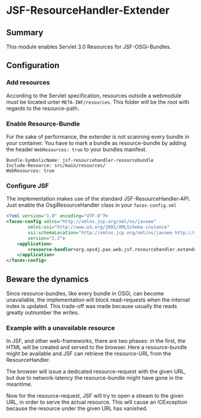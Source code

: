 # JSF-ResourceHandler-Extender

## Summary

This module enables Servlet 3.0 Resources for JSF-OSGi-Bundles. 

## Configuration

### Add resources

According to the Servlet specification, resources outside a webmodule must be located unter `META-INF/resources`. This folder will be the root with regards to the resource-path.


### Enable Resource-Bundle

For the sake of performance, the extender is not scanning every bundle in your container. You have to mark a
bundle as resource-bundle by adding the header `WebResources: true` to your bundles manifest.

```
Bundle-SymbolicName: jsf-resourcehandler-resourcebundle
Include-Resource: src/main/resources/
WebResources: true
```

### Configure JSF

The implementation makes use of the standard JSF-ResourceHandler-API. Just enable the OsgiResourceHandler class in your `faces-config.xml`

```xml
<?xml version="1.0" encoding="UTF-8"?>
<faces-config xmlns="http://xmlns.jcp.org/xml/ns/javaee"
 		xmlns:xsi="http://www.w3.org/2001/XMLSchema-instance"
		xsi:schemaLocation="http://xmlns.jcp.org/xml/ns/javaee http://xmlns.jcp.org/xml/ns/javaee/web-facesconfig_2_2.xsd"
		version="2.2">
	<application>
 		<resource-handler>org.ops4j.pax.web.jsf.resourcehandler.extender.OsgiResourceHandler</resource-handler>
	</application>
</faces-config>
```

## Beware the dynamics

Since resource-bundles, like every bundle in OSGi, can become unavailable, the implementation will block read-requests when the internal index is updated. This trade-off was made because usually the reads greatly outnumber the writes.

### Example with a unavailable resource
In JSF, and other web-frameworks, there are two phases: in the first, the HTML will be created and served to the browser. Here a resource-bundle might be available and JSF can retrieve the resource-URL from the ResourceHandler.
 
The browser will issue a dedicated resource-request with the given URL, but due to network-latency the resource-bundle might have gone in the meantime.

Now for the resource-request, JSF will try to open a stream to the given URL, in order to serve the actual resource. This will cause an IOException because the resource under the given URL has vanished.